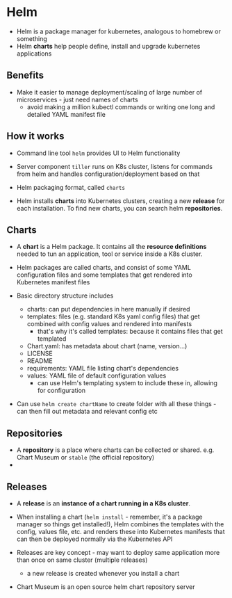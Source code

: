 # Helm

* Helm is a package manager for kubernetes, analogous to homebrew or something
* Helm **charts** help people define, install and upgrade kubernetes applications

## Benefits

* Make it easier to manage deployment/scaling of large number of microservices - just need names of charts
  - avoid making a million kubectl commands or writing one long and detailed YAML manifest file

## How it works

* Command line tool `helm` provides UI to Helm functionality
* Server component `tiller` runs on K8s cluster, listens for commands from helm and handles configuration/deployment based on that
* Helm packaging format, called `charts`

* Helm installs **charts** into Kubernetes clusters, creating a new **release** for each installation. To find new charts, you can search helm **repositories**.

## Charts

* A **chart** is a Helm package. It contains all the **resource definitions** needed to tun an application, tool or service inside a K8s cluster.

* Helm packages are called charts, and consist of some YAML configuration files and some templates that get rendered into Kubernetes manifest files
* Basic directory structure includes
  - charts: can put dependencies in here manually if desired
  - templates: files (e.g. standard K8s yaml config files) that get combined with config values and rendered into manifests
    - that's why it's called templates: because it contains files that get templated
  - Chart.yaml: has metadata about chart (name, version...)
  - LICENSE
  - README
  - requirements: YAML file listing chart's dependencies
  - values: YAML file of default configuration values
    - can use Helm's templating system to include these in, allowing for configuration
* Can use `helm create chartName` to create folder with all these things - can then fill out metadata and relevant config etc

## Repositories

* A **repository** is a place where charts can be collected or shared. e.g. Chart Museum or `stable` (the official repository)
*

## Releases

* A **release** is an **instance of a chart running in a K8s cluster**.

* When installing a chart (`helm install` - remember, it's a package manager so things get installed!), Helm combines the templates with the config, values file, etc. and renders these into Kubernetes manifests that can then be deployed normally via the Kubernetes API
* Releases are key concept - may want to deploy same application more than once on same cluster (multiple releases)
  - a new release is created whenever you install a chart

* Chart Museum is an open source helm chart repository server
